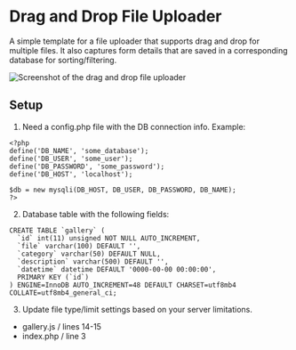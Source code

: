 # Drag and Drop File Uploader
A simple template for a file uploader that supports drag and drop for multiple files. It also captures form details that are saved in a corresponding database for sorting/filtering.

![Screenshot of the drag and drop file uploader](https://github.com/hokiecanada/DragDropUploader/blob/main/screenshot.png)

## Setup
1. Need a config.php file with the DB connection info. Example:
```
<?php
define('DB_NAME', 'some_database');
define('DB_USER', 'some_user');
define('DB_PASSWORD', 'some_password');
define('DB_HOST', 'localhost');

$db = new mysqli(DB_HOST, DB_USER, DB_PASSWORD, DB_NAME);
?>
```

2. Database table with the following fields:
```
CREATE TABLE `gallery` (
  `id` int(11) unsigned NOT NULL AUTO_INCREMENT,
  `file` varchar(100) DEFAULT '',
  `category` varchar(50) DEFAULT NULL,
  `description` varchar(500) DEFAULT '',
  `datetime` datetime DEFAULT '0000-00-00 00:00:00',
  PRIMARY KEY (`id`)
) ENGINE=InnoDB AUTO_INCREMENT=48 DEFAULT CHARSET=utf8mb4 COLLATE=utf8mb4_general_ci;
```

3. Update file type/limit settings based on your server limitations.
* gallery.js / lines 14-15
* index.php / line 3